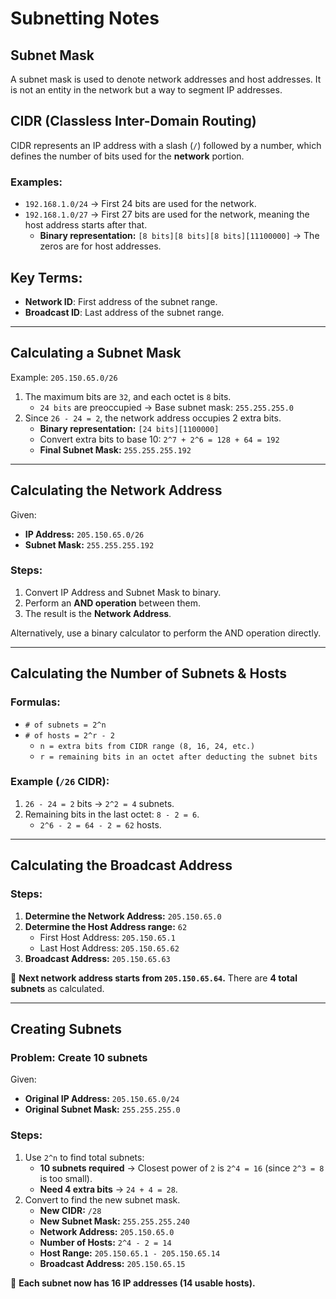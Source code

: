 # Subnetting Notes

## Subnet Mask
A subnet mask is used to denote network addresses and host addresses. It is not an entity in the network but a way to segment IP addresses.

## CIDR (Classless Inter-Domain Routing)
CIDR represents an IP address with a slash (`/`) followed by a number, which defines the number of bits used for the **network** portion.

### Examples:
- `192.168.1.0/24` → First 24 bits are used for the network.
- `192.168.1.0/27` → First 27 bits are used for the network, meaning the host address starts after that.
  - **Binary representation:** `[8 bits][8 bits][8 bits][11100000]` → The zeros are for host addresses.

## Key Terms:
- **Network ID**: First address of the subnet range.
- **Broadcast ID**: Last address of the subnet range.

---

## Calculating a Subnet Mask
Example: `205.150.65.0/26`

1. The maximum bits are `32`, and each octet is `8` bits.
   - `24 bits` are preoccupied → Base subnet mask: `255.255.255.0`
2. Since `26 - 24 = 2`, the network address occupies 2 extra bits.
   - **Binary representation:** `[24 bits][1100000]`
   - Convert extra bits to base 10: `2^7 + 2^6 = 128 + 64 = 192`
   - **Final Subnet Mask:** `255.255.255.192`

---

## Calculating the Network Address
Given:
- **IP Address:** `205.150.65.0/26`
- **Subnet Mask:** `255.255.255.192`

### Steps:
1. Convert IP Address and Subnet Mask to binary.
2. Perform an **AND operation** between them.
3. The result is the **Network Address**.

Alternatively, use a binary calculator to perform the AND operation directly.

---

## Calculating the Number of Subnets & Hosts
### Formulas:
- `# of subnets = 2^n`
- `# of hosts = 2^r - 2`
  - `n = extra bits from CIDR range (8, 16, 24, etc.)`
  - `r = remaining bits in an octet after deducting the subnet bits`

### Example (`/26` CIDR):
1. `26 - 24 = 2` bits → `2^2 = 4` subnets.
2. Remaining bits in the last octet: `8 - 2 = 6`.
   - `2^6 - 2 = 64 - 2 = 62` hosts.

---

## Calculating the Broadcast Address
### Steps:
1. **Determine the Network Address:** `205.150.65.0`
2. **Determine the Host Address range:** `62`
   - First Host Address: `205.150.65.1`
   - Last Host Address: `205.150.65.62`
3. **Broadcast Address:** `205.150.65.63`

🔹 **Next network address starts from `205.150.65.64`.** There are **4 total subnets** as calculated.

---

## Creating Subnets
### Problem: Create 10 subnets
Given:
- **Original IP Address:** `205.150.65.0/24`
- **Original Subnet Mask:** `255.255.255.0`

### Steps:
1. Use `2^n` to find total subnets:
   - **10 subnets required** → Closest power of `2` is `2^4 = 16` (since `2^3 = 8` is too small).
   - **Need 4 extra bits** → `24 + 4 = 28`.
2. Convert to find the new subnet mask.
   - **New CIDR:** `/28`
   - **New Subnet Mask:** `255.255.255.240`
   - **Network Address:** `205.150.65.0`
   - **Number of Hosts:** `2^4 - 2 = 14`
   - **Host Range:** `205.150.65.1 - 205.150.65.14`
   - **Broadcast Address:** `205.150.65.15`

🔹 **Each subnet now has 16 IP addresses (14 usable hosts).**
